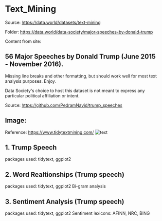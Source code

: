 # Text_Mining

Source: https://data.world/datasets/text-mining

Folder: https://data.world/data-society/major-speeches-by-donald-trump

Content from site:

## 56 Major Speeches by Donald Trump (June 2015 - November 2016).

Missing line breaks and other formatting, but should work well for most text analysis purposes. Enjoy.

Data Society's choice to host this dataset is not meant to express any particular political affiliation or intent.

Source: https://github.com/PedramNavid/trump_speeches


## Image:
Reference: https://www.tidytextmining.com/
![text](https://user-images.githubusercontent.com/14126898/40196442-8784d6a0-59de-11e8-8d9d-c21eb395924d.png)


## 1. Trump Speech
packages used: tidytext, ggplot2

## 2. Word Realtionships (Trump speech)
packages used: tidytext, ggplot2
Bi-gram analysis

## 3. Sentiment Analysis (Trump speech)
packages used: tidytext, ggplot2
Sentiment lexicons: AFINN, NRC, BING
